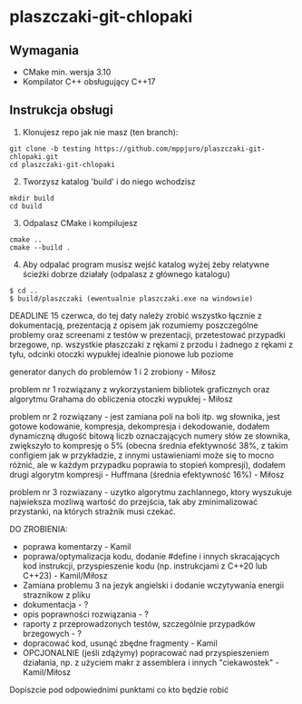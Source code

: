 # plaszczaki-git-chlopaki
## Wymagania
- CMake min. wersja 3.10
- Kompilator C++ obsługujący C++17
## Instrukcja obsługi
1. Klonujesz repo jak nie masz (ten branch):
```console
git clone -b testing https://github.com/mppjuro/plaszczaki-git-chlopaki.git
cd plaszczaki-git-chlopaki
```
2. Tworzysz katalog 'build' i do niego wchodzisz
```console
mkdir build
cd build
```
3. Odpalasz CMake i kompilujesz
```console
cmake ..
cmake --build .
```
4. Aby odpalać program musisz wejść katalog wyżej żeby relatywne ścieżki dobrze działały (odpalasz z głównego katalogu)
```console
$ cd ..
$ build/plaszczaki (ewentualnie plaszczaki.exe na windowsie)
```

DEADLINE 15 czerwca, do tej daty należy zrobić wszystko łącznie z dokumentacją, prezentacją z opisem jak rozumiemy poszczególne problemy oraz screenami z testów w prezentacji, przetestować przypadki brzegowe, np. wszystkie płaszczaki z rękami z przodu i żadnego z rękami z tyłu, odcinki otoczki wypukłej idealnie pionowe lub poziome

generator danych do problemów 1 i 2 zrobiony - Miłosz

problem nr 1 rozwiązany z wykorzystaniem bibliotek graficznych oraz algorytmu Grahama do obliczenia otoczki wypukłej - Miłosz

problem nr 2 rozwiązany - jest zamiana poli na boli itp. wg słownika, jest gotowe kodowanie, kompresja, dekompresja i dekodowanie, dodałem dynamiczną długość bitową liczb oznaczających numery słów ze słownika, zwiększyło to kompresję o 5% (obecna średnia efektywność 38%, z takim configiem jak w przykładzie, z innymi ustawieniami może się to mocno różnić, ale w każdym przypadku poprawia to stopień kompresji), dodałem drugi algorytm kompresji - Huffmana (średnia efektywność 16%) - Miłosz

problem nr 3 rozwiazany - uzytko algorytmu zachlannego, ktory wyszukuje najwieksza mozliwą wartość do przejścia, tak aby zminimalizować przystanki, na których strażnik musi czekać.

DO ZROBIENIA:
- poprawa komentarzy - Kamil
- poprawa/optymalizacja kodu, dodanie #define i innych skracających kod instrukcji, przyspieszenie kodu (np. instrukcjami z C++20 lub C++23) - Kamil/Miłosz
- Zamiana problemu 3 na jezyk angielski i dodanie wczytywania energii straznikow z pliku
- dokumentacja - ?
- opis poprawności rozwiązania - ?
- raporty z przeprowadzonych testów, szczególnie przypadków brzegowych - ?
- dopracować kod, usunąć zbędne fragmenty - Kamil
- OPCJONALNIE (jeśli zdążymy) popracować nad przyspieszeniem działania, np. z użyciem makr z assemblera i innych "ciekawostek" - Kamil/Miłosz

Dopiszcie pod odpowiednimi punktami co kto będzie robić
